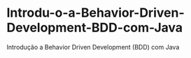 # Introdu-o-a-Behavior-Driven-Development-BDD-com-Java
Introdução a Behavior Driven Development (BDD) com Java
